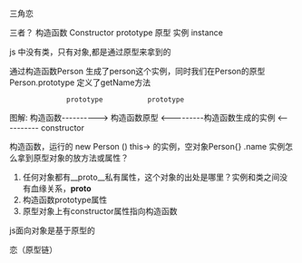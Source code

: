 三角恋

三者？ 构造函数 Constructor
prototype 原型
实例 instance 

js 中没有类，只有对象,都是通过原型来拿到的 

通过构造函数Person 生成了person这个实例，同时我们在Person的原型 Person.prototype
定义了getName方法

                  prototype           prototype
 图解:        构造函数----------> 构造函数原型 <---------构造函数生成的实例
                  <----------
                    constructor

构造函数，运行的 new Person ()  this-> 的实例，空对象Person{} .name
实例怎么拿到原型对象的放方法或属性？
1. 任何对象都有__proto__私有属性，这个对象的出处是哪里？实例和类之间没有血缘关系，__proto__
2. 构造函数prototype属性
3. 原型对象上有constructor属性指向构造函数

js面向对象是基于原型的

恋（原型链）
